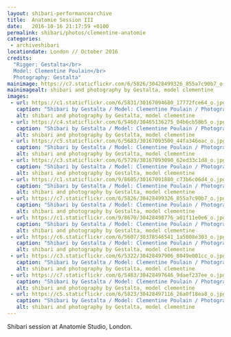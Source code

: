 ```yaml
---
layout: shibari-performancearchive
title:  Anatomie Session III
date:   2016-10-16 21:17:59 +0100
permalink: shibari/photos/clementine-anatomie
categories:
 - archiveshibari
locationdate: London // October 2016
credits:
  "Rigger: Gestalta</br>
  Model: Clementine Poulain</br>
  Photography: Gestalta"
mainimage: https://c7.staticflickr.com/6/5826/30428499326_855a7c90b7_o.jpg
mainimagealt: shibari and photography by Gestalta, model clementine
images:
 - url: https://c1.staticflickr.com/6/5831/30167094680_17772fce64_o.jpg
   caption: "Shibari by Gestalta / Model: Clementine Poulain / Photography: Gestalta"
   alt: shibari and photography by Gestalta, model clementine
 - url: https://c4.staticflickr.com/6/5460/30465136275_04b6cb58b5_o.jpg
   caption: "Shibari by Gestalta / Model: Clementine Poulain / Photography: Gestalta"
   alt: shibari and photography by Gestalta, model clementine
 - url: https://c5.staticflickr.com/6/5683/30167093500_44fa346eac_o.jpg
   caption: "Shibari by Gestalta / Model: Clementine Poulain / Photography: Gestalta"
   alt: shibari and photography by Gestalta, model clementine
 - url: https://c3.staticflickr.com/6/5729/30167093090_62ed33c1d8_o.jpg
   caption: "Shibari by Gestalta / Model: Clementine Poulain / Photography: Gestalta"
   alt: shibari and photography by Gestalta, model clementine
 - url: https://c1.staticflickr.com/9/8605/30167091880_c73b6c06d4_o.jpg
   caption: "Shibari by Gestalta / Model: Clementine Poulain / Photography: Gestalta"
   alt: shibari and photography by Gestalta, model clementine
 - url: https://c7.staticflickr.com/6/5826/30428499326_855a7c90b7_o.jpg
   caption: "Shibari by Gestalta / Model: Clementine Poulain / Photography: Gestalta"
   alt: shibari and photography by Gestalta, model clementine
 - url: https://c1.staticflickr.com/9/8670/30428498776_a01f11e0e6_o.jpg
   caption: "Shibari by Gestalta / Model: Clementine Poulain / Photography: Gestalta"
   alt: shibari and photography by Gestalta, model clementine
 - url: https://c6.staticflickr.com/6/5607/30378546541_1a5008e303_o.jpg
   caption: "Shibari by Gestalta / Model: Clementine Poulain / Photography: Gestalta"
   alt: shibari and photography by Gestalta, model clementine
 - url: https://c3.staticflickr.com/6/5322/30428497906_8049e001cc_o.jpg
   caption: "Shibari by Gestalta / Model: Clementine Poulain / Photography: Gestalta"
   alt: shibari and photography by Gestalta, model clementine
 - url: https://c7.staticflickr.com/6/5483/30428497646_9daef237ee_o.jpg
   caption: "Shibari by Gestalta / Model: Clementine Poulain / Photography: Gestalta"
   alt: shibari and photography by Gestalta, model clementine
 - url: https://c5.staticflickr.com/6/5823/30428497116_26a0f18ea8_o.jpg
   caption: "Shibari by Gestalta / Model: Clementine Poulain / Photography: Gestalta"
   alt: shibari and photography by Gestalta, model clementine
---
```

Shibari session at Anatomie Studio, London.
